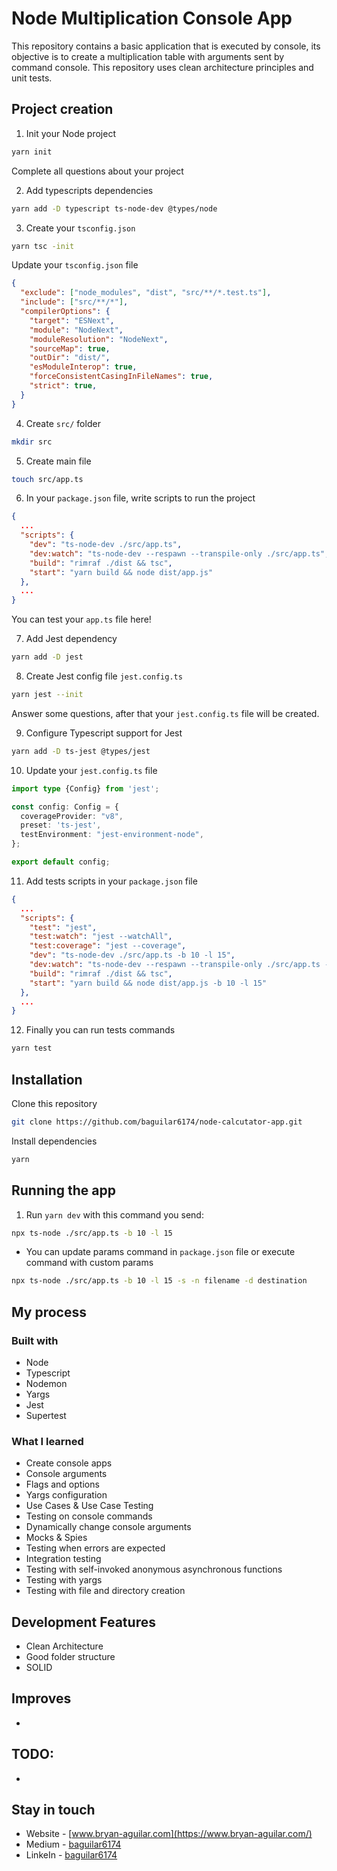 # Node Multiplication Console App

This repository contains a basic application that is executed by console, its objective is to create a multiplication table with arguments sent by command console. This repository uses clean architecture principles and unit tests.

## Project creation

1. Init your Node project

```bash
yarn init
```

Complete all questions about your project

2. Add typescripts dependencies

```bash
yarn add -D typescript ts-node-dev @types/node
```

3. Create your `tsconfig.json`

```bash
yarn tsc -init
```

Update your `tsconfig.json` file

```json
{
  "exclude": ["node_modules", "dist", "src/**/*.test.ts"],
  "include": ["src/**/*"],
  "compilerOptions": {
    "target": "ESNext",
    "module": "NodeNext",
    "moduleResolution": "NodeNext",
    "sourceMap": true,
    "outDir": "dist/",
    "esModuleInterop": true,
    "forceConsistentCasingInFileNames": true,
    "strict": true,
  }
}
```

4. Create `src/` folder

```bash
mkdir src
```

5. Create main file

```bash
touch src/app.ts
```

6. In your `package.json` file, write scripts to run the project

```json
{
  ...
  "scripts": {
    "dev": "ts-node-dev ./src/app.ts",
    "dev:watch": "ts-node-dev --respawn --transpile-only ./src/app.ts",
    "build": "rimraf ./dist && tsc",
    "start": "yarn build && node dist/app.js"
  },
  ...
}
```

You can test your `app.ts` file here!

7. Add Jest dependency

```bash
yarn add -D jest
```

8. Create Jest config file `jest.config.ts`

```bash
yarn jest --init
```

Answer some questions, after that your `jest.config.ts` file will be created.

9. Configure Typescript support for Jest

```bash
yarn add -D ts-jest @types/jest
```

10. Update your `jest.config.ts` file

```typescript
import type {Config} from 'jest';

const config: Config = {
  coverageProvider: "v8",
  preset: 'ts-jest',
  testEnvironment: "jest-environment-node",
};

export default config;
```

11. Add tests scripts in your `package.json` file

```json
{
  ...
  "scripts": {
    "test": "jest",
    "test:watch": "jest --watchAll",
    "test:coverage": "jest --coverage",
    "dev": "ts-node-dev ./src/app.ts -b 10 -l 15",
    "dev:watch": "ts-node-dev --respawn --transpile-only ./src/app.ts -b 10 -l 15",
    "build": "rimraf ./dist && tsc",
    "start": "yarn build && node dist/app.js -b 10 -l 15"
  },
  ...
}
```

12. Finally you can run tests commands

```bash
yarn test
```

## Installation

Clone this repository

```bash
git clone https://github.com/baguilar6174/node-calcutator-app.git
```

Install dependencies

```bash
yarn
```

## Running the app

1. Run `yarn dev` with this command you send:

```bash
npx ts-node ./src/app.ts -b 10 -l 15
```

* You can update params command in `package.json` file or execute command with custom params

```bash
npx ts-node ./src/app.ts -b 10 -l 15 -s -n filename -d destination
```

## My process

### Built with

- Node
- Typescript
- Nodemon
- Yargs
- Jest
- Supertest

### What I learned

- Create console apps
- Console arguments
- Flags and options
- Yargs configuration
- Use Cases & Use Case Testing
- Testing on console commands
- Dynamically change console arguments
- Mocks & Spies
- Testing when errors are expected
- Integration testing
- Testing with self-invoked anonymous asynchronous functions
- Testing with yargs
- Testing with file and directory creation

## Development Features

- Clean Architecture
- Good folder structure
- SOLID

## Improves

- 


## TODO:

- 

## Stay in touch

- Website - [www.bryan-aguilar.com](https://www.bryan-aguilar.com/)
- Medium - [baguilar6174](https://baguilar6174.medium.com/)
- LinkeIn - [baguilar6174](https://www.linkedin.com/in/baguilar6174)


